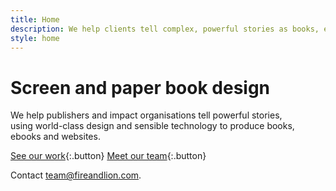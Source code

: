 ```yaml
---
title: Home
description: We help clients tell complex, powerful stories as books, ebooks and websites. Our smart, friendly perfectionists provide world-class development, design and production for your content.
style: home
---
```


# Screen and paper book design

We help publishers and impact organisations tell powerful stories, using&nbsp;world-class design and sensible technology to produce books, ebooks&nbsp;and websites.

[See our work]({{site.baseurl}}/portfolio){:.button}
[Meet our team]({{site.baseurl}}/about#our-team){:.button}

Contact [team@fireandlion.com](mailto:team@fireandlion.com).
